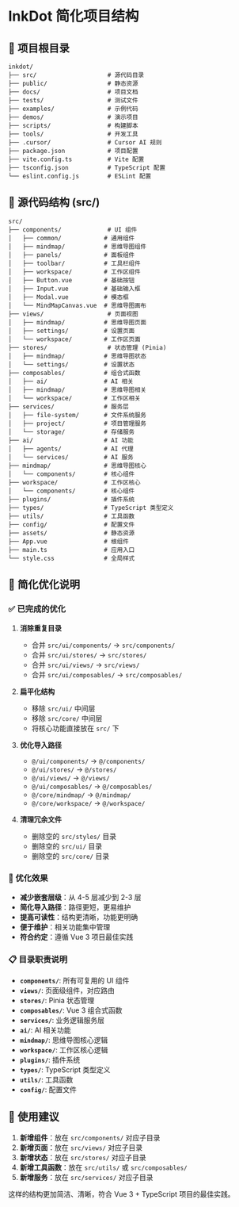 # InkDot 简化项目结构

## 📁 项目根目录

```
inkdot/
├── src/                    # 源代码目录
├── public/                 # 静态资源
├── docs/                   # 项目文档
├── tests/                  # 测试文件
├── examples/               # 示例代码
├── demos/                  # 演示项目
├── scripts/                # 构建脚本
├── tools/                  # 开发工具
├── .cursor/                # Cursor AI 规则
├── package.json            # 项目配置
├── vite.config.ts          # Vite 配置
├── tsconfig.json           # TypeScript 配置
└── eslint.config.js        # ESLint 配置
```

## 📁 源代码结构 (src/)

```
src/
├── components/             # UI 组件
│   ├── common/            # 通用组件
│   ├── mindmap/           # 思维导图组件
│   ├── panels/            # 面板组件
│   ├── toolbar/           # 工具栏组件
│   ├── workspace/         # 工作区组件
│   ├── Button.vue         # 基础按钮
│   ├── Input.vue          # 基础输入框
│   ├── Modal.vue          # 模态框
│   └── MindMapCanvas.vue  # 思维导图画布
├── views/                  # 页面视图
│   ├── mindmap/           # 思维导图页面
│   ├── settings/          # 设置页面
│   └── workspace/         # 工作区页面
├── stores/                 # 状态管理 (Pinia)
│   ├── mindmap/           # 思维导图状态
│   └── settings/          # 设置状态
├── composables/           # 组合式函数
│   ├── ai/                # AI 相关
│   ├── mindmap/           # 思维导图相关
│   └── workspace/         # 工作区相关
├── services/              # 服务层
│   ├── file-system/       # 文件系统服务
│   ├── project/           # 项目管理服务
│   └── storage/           # 存储服务
├── ai/                    # AI 功能
│   ├── agents/            # AI 代理
│   └── services/          # AI 服务
├── mindmap/               # 思维导图核心
│   └── components/        # 核心组件
├── workspace/             # 工作区核心
│   └── components/        # 核心组件
├── plugins/               # 插件系统
├── types/                 # TypeScript 类型定义
├── utils/                 # 工具函数
├── config/                # 配置文件
├── assets/                # 静态资源
├── App.vue                # 根组件
├── main.ts                # 应用入口
└── style.css              # 全局样式
```

## 🎯 简化优化说明

### ✅ 已完成的优化

1. **消除重复目录**
   - 合并 `src/ui/components/` → `src/components/`
   - 合并 `src/ui/stores/` → `src/stores/`
   - 合并 `src/ui/views/` → `src/views/`
   - 合并 `src/ui/composables/` → `src/composables/`

2. **扁平化结构**
   - 移除 `src/ui/` 中间层
   - 移除 `src/core/` 中间层
   - 将核心功能直接放在 `src/` 下

3. **优化导入路径**
   - `@/ui/components/` → `@/components/`
   - `@/ui/stores/` → `@/stores/`
   - `@/ui/views/` → `@/views/`
   - `@/ui/composables/` → `@/composables/`
   - `@/core/mindmap/` → `@/mindmap/`
   - `@/core/workspace/` → `@/workspace/`

4. **清理冗余文件**
   - 删除空的 `src/styles/` 目录
   - 删除空的 `src/ui/` 目录
   - 删除空的 `src/core/` 目录

### 🚀 优化效果

- **减少嵌套层级**：从 4-5 层减少到 2-3 层
- **简化导入路径**：路径更短，更易维护
- **提高可读性**：结构更清晰，功能更明确
- **便于维护**：相关功能集中管理
- **符合约定**：遵循 Vue 3 项目最佳实践

### 📋 目录职责说明

- **`components/`**: 所有可复用的 UI 组件
- **`views/`**: 页面级组件，对应路由
- **`stores/`**: Pinia 状态管理
- **`composables/`**: Vue 3 组合式函数
- **`services/`**: 业务逻辑服务层
- **`ai/`**: AI 相关功能
- **`mindmap/`**: 思维导图核心逻辑
- **`workspace/`**: 工作区核心逻辑
- **`plugins/`**: 插件系统
- **`types/`**: TypeScript 类型定义
- **`utils/`**: 工具函数
- **`config/`**: 配置文件

## 🔧 使用建议

1. **新增组件**：放在 `src/components/` 对应子目录
2. **新增页面**：放在 `src/views/` 对应子目录
3. **新增状态**：放在 `src/stores/` 对应子目录
4. **新增工具函数**：放在 `src/utils/` 或 `src/composables/`
5. **新增服务**：放在 `src/services/` 对应子目录

这样的结构更加简洁、清晰，符合 Vue 3 + TypeScript 项目的最佳实践。
